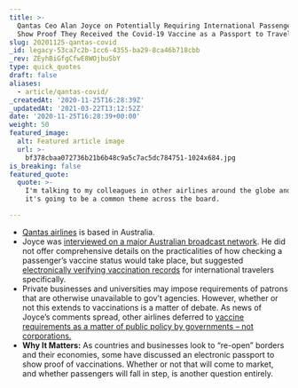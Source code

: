```yaml
---
title: >-
  Qantas Ceo Alan Joyce on Potentially Requiring International Passengers to
  Show Proof They Received the Covid-19 Vaccine as a Passport to Travel.
slug: 20201125-qantas-covid
_id: legacy-53ca7c2b-1cc6-4355-ba29-8ca46b718cbb
_rev: ZEyhBiGfgCfwE8WOjbuSbY
type: quick_quotes
draft: false
aliases:
  - article/qantas-covid/
_createdAt: '2020-11-25T16:28:39Z'
_updatedAt: '2021-03-22T13:12:52Z'
date: '2020-11-25T16:28:39+00:00'
weight: 50
featured_image:
  alt: Featured article image
  url: >-
    bf378cbaa072736b21b6b48c9a5c7ac5dc784751-1024x684.jpg
is_breaking: false
featured_quote:
  quote: >-
    I'm talking to my colleagues in other airlines around the globe and I think
    it's going to be a common theme across the board.

---
```

* [Qantas airlines](https://www.qantas.com/us/en.html) is based in Australia.
* Joyce was [interviewed on a major Australian broadcast network](https://www.cbsnews.com/news/qantas-airlines-covid-19-vaccine-alan-joyce/). He did not offer comprehensive details on the practicalities of how checking a passenger’s vaccine status would take place, but suggested [electronically verifying vaccination records](https://www.usatoday.com/story/travel/airline-news/2020/11/23/vaccination-passport-qantas-looking-new-requirement-travelers/6402846002/) for international travelers specifically.
* Private businesses and universities may impose requirements of patrons that are otherwise unavailable to gov’t agencies. However, whether or not this extends to vaccinations is a matter of debate. As news of Joyce’s comments spread, other airlines deferred to [vaccine requirements as a matter of public policy by governments – not corporations.](https://www.usatoday.com/story/travel/airline-news/2020/11/23/vaccination-passport-qantas-looking-new-requirement-travelers/6402846002/)
* **Why It Matters:** As countries and businesses look to “re-open” borders and their economies, some have discussed an electronic passport to show proof of vaccinations. Whether or not that will come to market, and whether passengers will fall in step, is another question entirely.